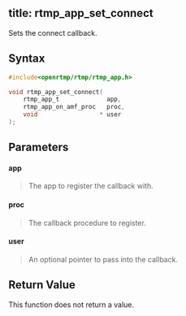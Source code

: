 title: rtmp_app_set_connect
--------------------------

Sets the connect callback.

## Syntax ##

```c
#include<openrtmp/rtmp/rtmp_app.h>

void rtmp_app_set_connect( 
	rtmp_app_t             app, 
	rtmp_app_on_amf_proc   proc, 
	void                 * user 
);
```

## Parameters ##
#### app ####
> The app to register the callback with.

#### proc ####
> The callback procedure to register.

#### user ####
> An optional pointer to pass into the callback.

## Return Value ##
This function does not return a value.
